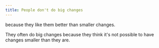 ```yaml
---
title: People don't do big changes
---
```


because they like them better than smaller changes.  

They often do big changes because they think it's not possible to have changes smaller than they are.
